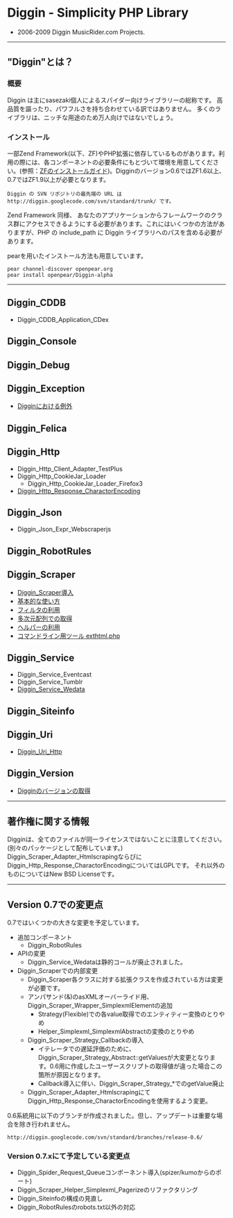 Diggin - Simplicity PHP Library
===============================
- 2006-2009 Diggin MusicRider.com Projects.

---
"Diggin"とは？
--------------
### 概要 ###

Diggin は主にsasezaki個人によるスパイダー向けライブラリーの総称です。 高品質を謳ったり、パワフルさを持ち合わせている訳ではありません。
多くのライブラリは、ニッチな用途のため万人向けではないでしょう。

### インストール ###

一部Zend Framework(以下、ZF)やPHP拡張に依存しているものがあります。利用の際には、各コンポーネントの必要条件にもとづいて環境を用意してください。(参照：[ZFのインストールガイド](http://framework.zend.com/manual/ja/introduction.installation.html))。Digginのバージョン0.6ではZF1.6以上、0.7ではZF1.9以上が必要となります。

    Diggin の SVN リポジトリの最先端の URL は http://diggin.googlecode.com/svn/standard/trunk/ です。

Zend Framework 同様、 あなたのアプリケーションからフレームワークのクラス群にアクセスできるようにする必要があります。これにはいくつかの方法がありますが、PHP の include_path に Diggin ライブラリへのパスを含める必要があります。

pearを用いたインストール方法も用意しています。

    pear channel-discover openpear.org
    pear install openpear/Diggin-alpha

---
## Diggin_CDDB
- Diggin_CDDB_Application_CDex

## Diggin_Console

## Diggin_Debug

## Diggin_Exception
- [Digginにおける例外](diggin.exception.markdown)

## Diggin_Felica

## Diggin_Http
- Diggin_Http_Client_Adapter_TestPlus
- Diggin_Http_CookieJar_Loader
    - Diggin_Http_CookieJar_Loader_Firefox3
- [Diggin_Http_Response_CharactorEncoding](diggin.http.response.charactorencoding.markdown)

## Diggin_Json
- Diggin_Json_Expr_Webscraperjs

## Diggin_RobotRules

## Diggin_Scraper
- [Diggin_Scraper導入](diggin.scraper.markdown)
- [基本的な使い方](diggin.scraper.usage.markdown)
- [フィルタの利用](diggin.scraper.filter.markdown)
- [多次元配列での取得](diggin.scraper.multiarray.markdown)
- [ヘルパーの利用](diggin.scraper.helper.markdown)
- [コマンドライン用ツール exthtml.php](diggin.scraper.exthtml.html)

## Diggin_Service
- Diggin_Service_Eventcast
- Diggin_Service_Tumblr
- [Diggin_Service_Wedata](diggin.service.wedata.markdown)

## Diggin_Siteinfo

## Diggin_Uri
- [Diggin_Uri_Http](diggin.uri.http.markdown)

## Diggin_Version
- [Digginのバージョンの取得](diggin.version.markdown)

---
## 著作権に関する情報
Digginは、全てのファイルが同一ライセンスではないことに注意してください。(別々のパッケージとして配布しています。)
Diggin_Scraper_Adapter_Htmlscrapingならびに
Diggin_Http_Response_CharactorEncodingについてはLGPLです。
それ以外のものについてはNew BSD Licenseです。

---
## Version 0.7での変更点
0.7ではいくつかの大きな変更を予定しています。

- 追加コンポーネント
    - Diggin_RobotRules
- APIの変更
    - Diggin_Service_Wedataは静的コールが廃止されました。
- Diggin_Scraperでの内部変更
    - Diggin_Scraper各クラスに対する拡張クラスを作成されている方は変更が必要です。
    - アンパサンド(&)のasXMLオーバーライド用、Diggin_Scraper_Wrapper_SimplexmlElementの追加
        - Strategy(Flexible)での各value取得でのエンティティー変換のとりやめ
        - Helper_Simplexml_SimplexmlAbstractの変換のとりやめ
    - Diggin_Scraper_Strategy_Callbackの導入
        - イテレータでの遅延評価のために、Diggin_Scraper_Strategy_Abstract::getValuesが大変更となります。0.6用に作成したユーザースクリプトの取得値が違った場合この箇所が原因となります。
        - Callback導入に伴い、Diggin_Scraper_Strategy_*でのgetValue廃止
    - Diggin_Scraper_Adapter_HtmlscrapingにてDiggin_Http_Response_CharactorEncodingを使用するよう変更。

0.6系統用に以下のブランチが作成されました。但し、アップデートは重要な場合を除き行われません。

    http://diggin.googlecode.com/svn/standard/branches/release-0.6/

### Version 0.7.xにて予定している変更点
- Diggin_Spider_Request_Queueコンポーネント導入(spizer/kumoからのポート)
- Diggin_Scraper_Helper_Simplexml_Pagerizeのリファクタリング
- Diggin_Siteinfoの構成の見直し
- Diggin_RobotRulesのrobots.txt以外の対応

